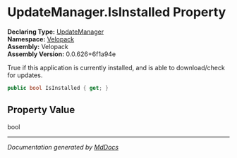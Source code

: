 ﻿<!--  
  <auto-generated>   
    The contents of this file were generated by a tool.  
    Changes to this file may be list if the file is regenerated  
  </auto-generated>   
-->

# UpdateManager.IsInstalled Property

**Declaring Type:** [UpdateManager](../index.md)  
**Namespace:** [Velopack](../../index.md)  
**Assembly:** Velopack  
**Assembly Version:** 0.0.626+6f1a94e

 True if this application is currently installed, and is able to download\/check for updates. 

```csharp
public bool IsInstalled { get; }
```

## Property Value

bool

___

*Documentation generated by [MdDocs](https://github.com/ap0llo/mddocs)*
